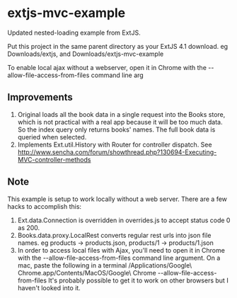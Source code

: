 extjs-mvc-example
=================

Updated nested-loading example from ExtJS.

Put this project in the same parent directory as your ExtJS 4.1 download. eg Downloads/extjs, and Downloads/extjs-mvc-example

To enable local ajax without a webserver, open it in Chrome with the --allow-file-access-from-files command line arg

Improvements
------------

 1. Original loads all the book data in a single request into the Books store, which is not practical with a real app because it will be too much data. So the index query only returns books' names. The full book data is queried when selected. 
 2. Implements Ext.util.History with Router for controller dispatch. See http://www.sencha.com/forum/showthread.php?130694-Executing-MVC-controller-methods 

Note
------

This example is setup to work locally without a web server. There are a few hacks to accomplish this:
 1. Ext.data.Connection is overridden in overrides.js to accept status code 0 as 200.
 2. Books.data.proxy.LocalRest converts regular rest urls into json file names. eg products -> products.json, products/1 -> products/1.json
 3. In order to access local files with Ajax, you'll need to open it in Chrome with the --allow-file-access-from-files command line argument.
   On a mac, paste the following in a terminal /Applications/Google\ Chrome.app/Contents/MacOS/Google\ Chrome --allow-file-access-from-files 
   It's probably possible to get it to work on other browsers but I haven't looked into it.